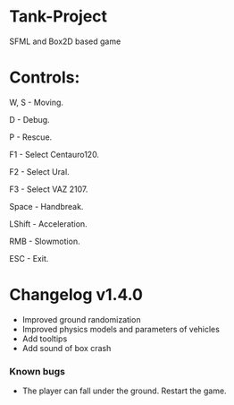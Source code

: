 # Tank-Project
SFML and Box2D based game

# Controls:

W, S - Moving.

D - Debug.

P - Rescue.

F1 - Select Centauro120.

F2 - Select Ural.

F3 - Select VAZ 2107.

Space - Handbreak.

LShift - Acceleration.

RMB - Slowmotion.

ESC - Exit.

# Changelog v1.4.0
- Improved ground randomization
- Improved physics models and parameters of vehicles
- Add tooltips
- Add sound of box crash
### Known bugs
- The player can fall under the ground. Restart the game.
